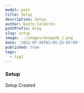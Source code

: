 ```yaml
---
model: post
title: Setup
description: Setup.
author: Dante Calderón
pathPrefix: blog
slug: setup
image: ../images/mongodb_1.png
date: '2021-07-28T03:05:25-05:00'
published: true
tags:
  - tag1
---
```


### Setup

Setup Created
